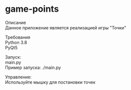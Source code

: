# game-points

Описание  
Данное приложение является реализацией игры "Точки"   


Требования  
Python 3.8  
PyQt5  


Запуск:  
main.py  
Пример запуска: ./main.py  


Управление:  
Используйте мышку для постановки точек  
